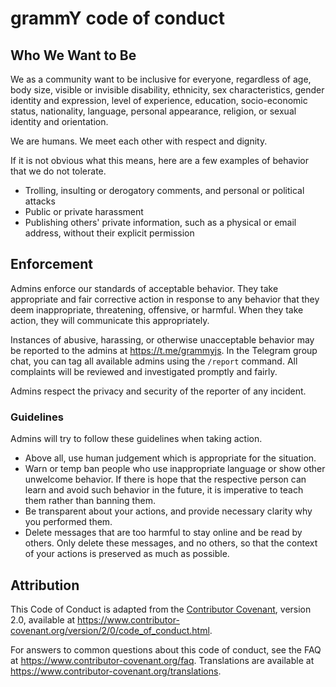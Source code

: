 # grammY code of conduct

## Who We Want to Be

We as a community want to be inclusive for everyone, regardless of age, body size, visible or invisible disability, ethnicity, sex characteristics, gender identity and expression, level of experience, education, socio-economic status, nationality, language, personal appearance, religion, or sexual identity and orientation.

We are humans.
We meet each other with respect and dignity.

If it is not obvious what this means, here are a few examples of behavior that we do not tolerate.

- Trolling, insulting or derogatory comments, and personal or political attacks
- Public or private harassment
- Publishing others' private information, such as a physical or email
  address, without their explicit permission

## Enforcement

Admins enforce our standards of acceptable behavior.
They take appropriate and fair corrective action in response to any behavior that they deem inappropriate, threatening, offensive, or harmful.
When they take action, they will communicate this appropriately.

Instances of abusive, harassing, or otherwise unacceptable behavior may be reported to the admins at <https://t.me/grammyjs>.
In the Telegram group chat, you can tag all available admins using the `/report` command.
All complaints will be reviewed and investigated promptly and fairly.

Admins respect the privacy and security of the reporter of any incident.

### Guidelines

Admins will try to follow these guidelines when taking action.

- Above all, use human judgement which is appropriate for the situation.
- Warn or temp ban people who use inappropriate language or show other unwelcome behavior.
  If there is hope that the respective person can learn and avoid such behavior in the future, it is imperative to teach them rather than banning them.
- Be transparent about your actions, and provide necessary clarity why you performed them.
- Delete messages that are too harmful to stay online and be read by others.
  Only delete these messages, and no others, so that the context of your actions is preserved as much as possible.

## Attribution

This Code of Conduct is adapted from the [Contributor Covenant](https://www.contributor-covenant.org), version 2.0, available at <https://www.contributor-covenant.org/version/2/0/code_of_conduct.html>.

For answers to common questions about this code of conduct, see the FAQ at <https://www.contributor-covenant.org/faq>.
Translations are available at <https://www.contributor-covenant.org/translations>.
